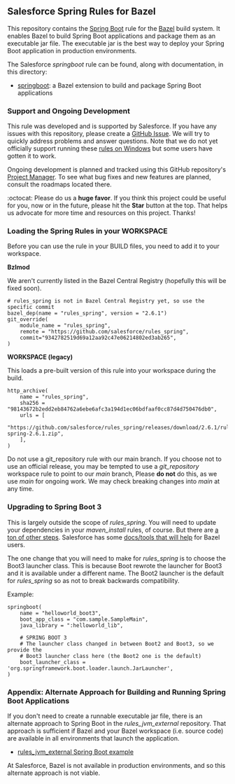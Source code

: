## Salesforce Spring Rules for Bazel

This repository contains the [Spring Boot](https://spring.io/guides/gs/spring-boot/) rule
  for the [Bazel](https://bazel.build/) build system.
It enables Bazel to build Spring Boot applications and package them as an executable jar file.
The executable jar is the best way to deploy your Spring Boot application in production environments.

The Salesforce *springboot* rule can be found, along with documentation, in this directory:
- [springboot](springboot): a Bazel extension to build and package Spring Boot applications

### Support and Ongoing Development

This rule was developed and is supported by Salesforce.
If you have any issues with this repository, please create a [GitHub Issue](https://github.com/salesforce/rules_spring/issues).
We will try to quickly address problems and answer questions.
Note that we do not yet officially support running these [rules on Windows](https://github.com/salesforce/rules_spring/issues/25) but some users have gotten it to work.

Ongoing development is planned and tracked using this GitHub repository's [Project Manager](https://github.com/salesforce/rules_spring/projects).
To see what bug fixes and new features are planned, consult the roadmaps located there.

:octocat: Please do us a **huge favor**. If you think this project could be useful for you, now or in the future,
  please hit the **Star** button at the top. That helps us advocate for more time and resources on this project. Thanks!

### Loading the Spring Rules in your WORKSPACE

Before you can use the rule in your BUILD files, you need to add it to your workspace.

**Bzlmod**

We aren't currently listed in the Bazel Central Registry (hopefully this will be fixed soon).
```starlark
# rules_spring is not in Bazel Central Registry yet, so use the specific commit
bazel_dep(name = "rules_spring", version = "2.6.1")
git_override(
    module_name = "rules_spring",
    remote = "https://github.com/salesforce/rules_spring",
    commit="9342782519d69a12aa92c47e06214802ed3ab265",
)
```

**WORKSPACE (legacy)**

This loads a pre-built version of this rule into your workspace during the build.
```starlark
http_archive(
    name = "rules_spring",
    sha256 = "98143672b2edd2eb84762a6ebe6afc3a194d1ec06bdfaaf0cc87d4d750476db0",
    urls = [
        "https://github.com/salesforce/rules_spring/releases/download/2.6.1/rules-spring-2.6.1.zip",
    ],
)
```

Do not use a git_repository rule with our main branch.
If you choose not to use an official release, you may be tempted to use a *git_repository* workspace
  rule to point to our *main* branch,
Please **do not** do this, as we use *main* for ongoing work.
We may check breaking changes into *main* at any time.


### Upgrading to Spring Boot 3

This is largely outside the scope of *rules_spring*.
You will need to update your dependencies in your *maven_install* rules, of course.
But there are [a ton of other steps](https://github.com/spring-projects/spring-boot/wiki/Spring-Boot-3.0-Migration-Guide).
Salesforce has some [docs/tools that will help](https://github.com/salesforce/rules_spring/issues/230) for Bazel users.

The one change that you will need to make for *rules_spring* is to choose the Boot3 launcher class.
This is because Boot rewrote the launcher for Boot3 and it is available under a different name.
The Boot2 launcher is the default for *rules_spring* so as not to break backwards compatibility.

Example:
```starlark
springboot(
    name = "helloworld_boot3",
    boot_app_class = "com.sample.SampleMain",
    java_library = ":helloworld_lib",

    # SPRING BOOT 3
    # The launcher class changed in between Boot2 and Boot3, so we provide the
    # Boot3 launcher class here (the Boot2 one is the default)
    boot_launcher_class = 'org.springframework.boot.loader.launch.JarLauncher',
)
```

### Appendix: Alternate Approach for Building and Running Spring Boot Applications

If you don't need to create a runnable executable jar file, there is an alternate approach to Spring Boot
  in the *rules_jvm_external* repository.
That approach is sufficient if Bazel and your Bazel workspace (i.e. source code) are available in
  all environments that launch the application.
- [rules_jvm_external Spring Boot example](https://github.com/bazelbuild/rules_jvm_external/tree/master/examples/spring_boot)

At Salesforce, Bazel is not available in production environments, and so this alternate approach is not viable.
